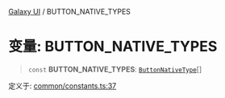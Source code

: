 [Galaxy UI](../index.md) / BUTTON\_NATIVE\_TYPES

# 变量: BUTTON\_NATIVE\_TYPES

> `const` **BUTTON\_NATIVE\_TYPES**: [`ButtonNativeType`](../type-aliases/ButtonNativeType.md)[]

定义于: [common/constants.ts:37](https://github.com/zhengxs2018/galaxy-vue/blob/18351a97cf2fa884bcabac6a998436dfdeb4a603/packages/galaxy-ui/src/common/constants.ts#L37)
